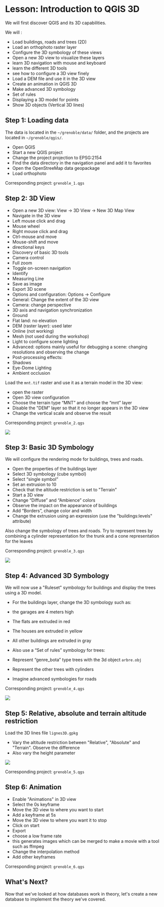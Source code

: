# Lesson: Introduction to QGIS 3D

We will first discover QGIS and its 3D capabilities.

We will :
- Load buildings, roads and trees (2D)
- Load an orthophoto raster layer
- Configure the 3D symbology of these views
- Open a new 3D view to visualize these layers
 - learn 3D navigation with mouse and keyboard
 - learn the different 3D tools
 - see how to configure a 3D view finely
- Load a DEM file and use it in the 3D view
- Create an animation in QGIS 3D
- Make advanced 3D symbology
 - Set of rules
 - Displaying a 3D model for points
- Show 3D objects (Vertical 3D lines)


## Step 1: Loading data

The data is located in the `~/grenoble/data/` folder, and the projects are located in `~/grenoble/qgis/`.

- Open QGIS
- Start a new QGIS project
- Change the project projection to EPSG:2154
- Find the data directory in the navigation panel and add it to favorites
- Open the OpenStreeMap data geopackage
- Load orthophoto

Corresponding project: `grenoble_1.qgs`


## Step 2: 3D View

- Open a new 3D view: View -> 3D View -> New 3D Map View
- Navigate in the 3D view
 - Left mouse click and drag
 - Mouse wheel
 - Right mouse click and drag
 - Ctrl-mouse and move
 - Mouse-shift and move
 - directional keys
- Discovery of basic 3D tools
 - Camera control
 - Full zoom
 - Toggle on-screen navigation
 - Identify
 - Measuring Line
 - Save as image
 - Export 3D scene
- Options and configuration: Options -> Configure
 - General: Change the extent of the 3D view
 - Camera: change perspective
 - 3D axis and navigation synchronization
 - Ground
 - Flat land: no elevation
 - DEM (raster layer): used later
 - Online (not working)
 - Mesh (not used during the workshop)
 - Light to configure scene lighting
 - Advanced: options mainly useful for debugging a scene: changing resolutions and observing the change
 - Post-processing effects:
 - Shadows
 - Eye-Dome Lighting
 - Ambient occlusion

Load the `mnt.tif` raster and use it as a terrain model in the 3D view:
- open the raster
- Open 3D view configuration
- Choose the terrain type “MNT” and choose the “mnt” layer
- Disable the "DEM" layer so that it no longer appears in the 3D view
- Change the vertical scale and observe the result

Corresponding project: `grenoble_2.qgs`

![](https://pad.oslandia.net/uploads/6122e017-511d-4889-8404-17dcb67c14c2.png)


## Step 3: Basic 3D Symbology

We will configure the rendering mode for buildings, trees and roads.

- Open the properties of the buildings layer
- Select 3D symbology (cube symbol)
- Select “single symbol”
- Set an extrusion to 10
- Check that the altitude restriction is set to "Terrain"
- Start a 3D view
- Change “Diffuse” and “Ambience” colors
- Observe the impact on the appearance of buildings
- Add “Borders”, change color and width
- Change the extrusion using an expression (use the "buildings:levels" attribute)

Also change the symbology of trees and roads. Try to represent trees by combining a cylinder representation for the trunk and a cone representation for the leaves

Corresponding project: `grenoble_3.qgs`

![](https://pad.oslandia.net/uploads/e482a1e2-de69-4472-97a2-b72035000339.png)


## Step 4: Advanced 3D Symbology

We will now use a "Ruleset" symbology for buildings and display the trees using a 3D model.

- For the buildings layer, change the 3D symbology such as:
 - the garages are 4 meters high
 - The flats are extruded in red
 - The houses are extruded in yellow
 - All other buildings are extruded in gray

- Also use a “Set of rules” symbology for trees:
 - Represent “genre_bota” type trees with the 3d object `arbre.obj`
 - Represent the other trees with cylinders

- Imagine advanced symbologies for roads

Corresponding project: `grenoble_4.qgs`

![](https://pad.oslandia.net/uploads/efc81742-bc76-4725-8e34-3620aae4b060.png)


## Step 5: Relative, absolute and terrain altitude restriction

Load the 3D lines file `lignes3D.gpkg`

- Vary the altitude restriction between "Relative", "Absolute" and "Terrain". Observe the difference
- Also vary the height parameter

![](https://pad.oslandia.net/uploads/0132015d-bc24-46ec-af94-2715d2efafac.png)

Corresponding project: `grenoble_5.qgs`


## Step 6: Animation

- Enable "Animations" in 3D view
- Select the 0s keyframe
- Move the 3D view to where you want to start
- Add a keyframe at 5s 
- Move the 3D view to where you want it to stop
- Click on start
- Export
 - choose a low frame rate
 - this generates images which can be merged to make a movie with a tool such as ffmpeg
- Change the interpolation method
- Add other keyframes

Corresponding project: `grenoble_6.qgs`


## What's Next?

Now that we've looked at how databases work in theory, let's create a new
database to implement the theory we've covered.


